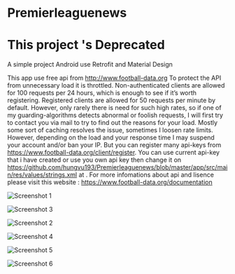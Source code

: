 # Premierleaguenews
# This project 's Deprecated
A simple project Android use Retrofit and Material Design

This app use free api from http://www.football-data.org
To protect the API from unnecessary load it is throttled. Non-authenticated clients are allowed for 100 requests per 24 hours,
which is enough to see if it’s worth registering. Registered clients are allowed for 50 requests per minute by default. 
However, only rarely there is need for such high rates, so if one of my guarding-algorithms detects abnormal or foolish requests,
I will first try to contact you via mail to try to find out the reasons for your load. Mostly some sort of caching resolves the issue, 
sometimes I loosen rate limits. However, depending on the load and your response time I may suspend your account and/or ban your IP.
But you can register many api-keys from https://www.football-data.org/client/register.
You can use current api-key that i have created or use you own api key then change it on https://github.com/hungvu193/Premierleaguenews/blob/master/app/src/main/res/values/strings.xml at .
For more infomations about api and lisence please visit this website : https://www.football-data.org/documentation


![Screenshot 1](https://i.imgur.com/NNee5km.png)



![Screenshot 3](https://i.imgur.com/ZSN4f7U.png)



![Screenshot 2](https://i.imgur.com/wYeznEZ.png)



![Screenshot 4](https://i.imgur.com/UTZnfck.png)



![Screenshot 5](https://i.imgur.com/xwd0DRm.png)



![Screenshot 6](https://i.imgur.com/QmBB6A9.png)


